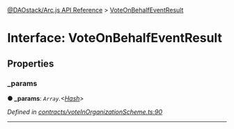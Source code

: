[@DAOstack/Arc.js API Reference](../README.md) > [VoteOnBehalfEventResult](../interfaces/voteonbehalfeventresult.md)



# Interface: VoteOnBehalfEventResult


## Properties
<a id="_params"></a>

###  _params

**●  _params**:  *`Array`.<[Hash](../#hash)>* 

*Defined in [contracts/voteInOrganizationScheme.ts:90](https://github.com/daostack/arc.js/blob/6909d59/lib/contracts/voteInOrganizationScheme.ts#L90)*





___


